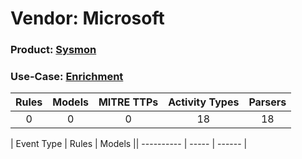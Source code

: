Vendor: Microsoft
=================
### Product: [Sysmon](../ds_microsoft_sysmon.md)
### Use-Case: [Enrichment](../../../../UseCases/uc_enrichment.md)

| Rules | Models | MITRE TTPs | Activity Types | Parsers |
|:-----:|:------:|:----------:|:--------------:|:-------:|
|   0   |   0    |     0      |       18       |   18    |

| Event Type | Rules | Models || ---------- | ----- | ------ |
